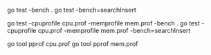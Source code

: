 go test -bench . 
go test -bench=searchInsert

go test -cpuprofile cpu.prof -memprofile mem.prof -bench .
go test -cpuprofile cpu.prof -memprofile mem.prof -bench=searchInsert

go tool pprof cpu.prof
go tool pprof mem.prof

